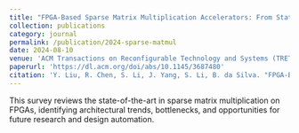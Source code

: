 ```yaml
---
title: "FPGA-Based Sparse Matrix Multiplication Accelerators: From State-of-the-art to Future Opportunities"
collection: publications
category: journal
permalink: /publication/2024-sparse-matmul
date: 2024-08-10
venue: 'ACM Transactions on Reconfigurable Technology and Systems (TRETS)'
paperurl: 'https://dl.acm.org/doi/abs/10.1145/3687480'
citation: 'Y. Liu, R. Chen, S. Li, J. Yang, S. Li, B. da Silva. "FPGA-Based Sparse Matrix Multiplication Accelerators: From State-of-the-art to Future Opportunities." <i>ACM TRETS</i>, 2024. DOI: 10.1145/3687480'
---
```


This survey reviews the state-of-the-art in sparse matrix multiplication on FPGAs, identifying architectural trends, bottlenecks, and opportunities for future research and design automation.
